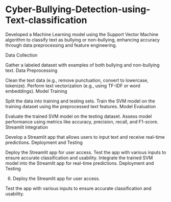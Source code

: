 # Cyber-Bullying-Detection-using-Text-classification
Developed a Machine Learning model using the Support Vector Machine algorithm to classify text as bullying or non-bullying, enhancing accuracy through data preprocessing and feature engineering.

Data Collection

Gather a labeled dataset with examples of both bullying and non-bullying text.
Data Preprocessing

Clean the text data (e.g., remove punctuation, convert to lowercase, tokenize).
Perform text vectorization (e.g., using TF-IDF or word embeddings).
Model Training

Split the data into training and testing sets.
Train the SVM model on the training dataset using the preprocessed text features.
Model Evaluation

Evaluate the trained SVM model on the testing dataset.
Assess model performance using metrics like accuracy, precision, recall, and F1-score.
Streamlit Integration

Develop a Streamlit app that allows users to input text and receive real-time predictions.
Deployment and Testing

Deploy the Streamlit app for user access.
Test the app with various inputs to ensure accurate classification and usability.
Integrate the trained SVM model into the Streamlit app for real-time predictions.
Deployment and Testing

6) Deploy the Streamlit app for user access.
   
Test the app with various inputs to ensure accurate classification and usability.
